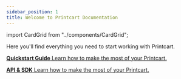 ```yaml
---
sidebar_position: 1
title: Welcome to Printcart Documentation
---
```


import CardGrid from "../components/CardGrid";

Here you'll find everything you need to start working with Printcart.

<CardGrid home>

[**Quickstart Guide** Learn how to make the most of your Printcart.](guides/quickstart.md)

[**API & SDK** Learn how to make the most of your Printcart.](api-sdk/intro.md)

</CardGrid>

